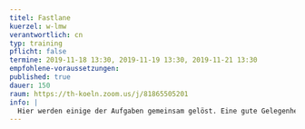 ```yaml
---
titel: Fastlane
kuerzel: w-lmw
verantwortlich: cn
typ: training
pflicht: false
termine: 2019-11-18 13:30, 2019-11-19 13:30, 2019-11-21 13:30
empfohlene-voraussetzungen:
published: true
dauer: 150
raum: https://th-koeln.zoom.us/j/81865505201
info: |
  Hier werden einige der Aufgaben gemeinsam gelöst. Eine gute Gelegenheit für alle, die ihr Know-how noch ein bisschen auffrischen wollen.
---
```

